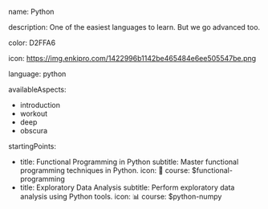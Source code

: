 name: Python

description: One of the easiest languages to learn. But we go advanced too.

color: D2FFA6

icon: https://img.enkipro.com/1422996b1142be465484e6ee505547be.png

language: python

availableAspects:
  - introduction
  - workout
  - deep
  - obscura 

startingPoints: 
  - title: Functional Programming in Python
    subtitle: Master functional programming techniques in Python.
    icon: 🧠
    course: $functional-programming
  - title: Exploratory Data Analysis
    subtitle: Perform exploratory data analysis using Python tools.
    icon: 📊
    course: $python-numpy
